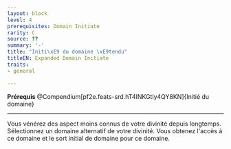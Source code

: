 ```yaml
---
layout: block
level: 4
prerequisites: Domain Initiate
rarity: C
source: ??
summary: '-'
title: "Initi\xE9 du domaine \xE9tendu"
titleEN: Expanded Domain Initiate
traits:
- general

---
```


<p><strong>Prérequis </strong> @Compendium[pf2e.feats-srd.hT4INKGtly4QY8KN]{Initié du domaine}
<hr>
<p>Vous vénérez des aspect moins connus de votre divinité depuis longtemps. Sélectionnez un domaine alternatif de votre divinité. Vous obtenez l'accès à ce domaine et le sort initial de domaine pour ce domaine.</p>